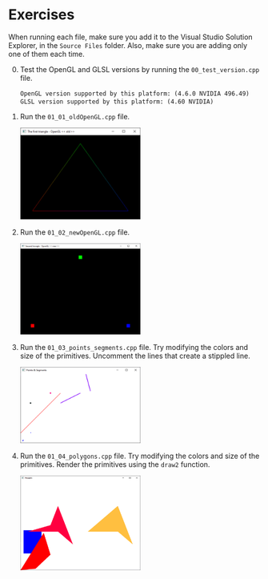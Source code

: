 # Exercises

When running each file, make sure you add it to the Visual Studio Solution Explorer, in the `Source Files` folder. Also, make sure you are adding only one of them each time.

0. Test the OpenGL and GLSL versions by running the `00_test_version.cpp` file.

    ```
    OpenGL version supported by this platform: (4.6.0 NVIDIA 496.49)
    GLSL version supported by this platform: (4.60 NVIDIA)
    ```

1. Run the `01_01_oldOpenGL.cpp` file.

    <img src="Screenshots/ex1.png" alt="Exercise 1" width="50%" />

2. Run the `01_02_newOpenGL.cpp` file.

    <img src="Screenshots/ex2.png" alt="Exercise 2" width="50%" />

3. Run the `01_03_points_segments.cpp` file. Try modifying the colors and size of the primitives. Uncomment the lines that create a stippled line.

    <img src="Screenshots/ex3.png" alt="Exercise 3" width="50%" />

4. Run the `01_04_polygons.cpp` file. Try modifying the colors and size of the primitives. Render the primitives using the `draw2` function.

    <img src="Screenshots/ex4.png" alt="Exercise 4" width="50%" />
